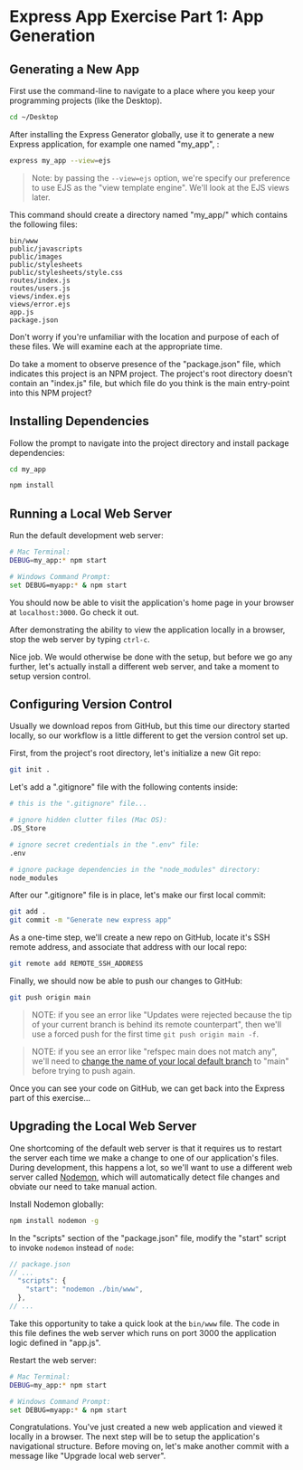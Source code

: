 # Express App Exercise Part 1: App Generation

## Generating a New App

First use the command-line to navigate to a place where you keep your programming projects (like the Desktop).

```sh
cd ~/Desktop
```

After installing the Express Generator globally, use it to generate a new Express application, for example one named "my_app", :

```` sh
express my_app --view=ejs
````

> Note: by passing the `--view=ejs` option, we're specify our preference to use EJS as the "view template engine". We'll look at the EJS views later.

This command should create a directory named "my_app/" which contains the following files:

    bin/www
    public/javascripts
    public/images
    public/stylesheets
    public/stylesheets/style.css
    routes/index.js
    routes/users.js
    views/index.ejs
    views/error.ejs
    app.js
    package.json

Don't worry if you're unfamiliar with the location and purpose of each of these files. We will examine each at the appropriate time.

Do take a moment to observe presence of the "package.json" file, which indicates this project is an NPM project. The project's root directory doesn't contain an "index.js" file, but which file do you think is the main entry-point into this NPM project?

## Installing Dependencies

Follow the prompt to navigate into the project directory and install package dependencies:

```` sh
cd my_app

npm install
````

## Running a Local Web Server

Run the default development web server:

```` sh
# Mac Terminal:
DEBUG=my_app:* npm start

# Windows Command Prompt:
set DEBUG=myapp:* & npm start
````

You should now be able to visit the application's home page in your browser at `localhost:3000`. Go check it out.

After demonstrating the ability to view the application locally in a browser, stop the web server by typing `ctrl-c`.

Nice job. We would otherwise be done with the setup, but before we go any further, let's actually install a different web server, and take a moment to setup version control.


## Configuring Version Control

Usually we download repos from GitHub, but this time our directory started locally, so our workflow is a little different to get the version control set up.

First, from the project's root directory, let's initialize a new Git repo:

```sh
git init .
```

Let's add a ".gitignore" file with the following contents inside:

```sh
# this is the ".gitignore" file...

# ignore hidden clutter files (Mac OS):
.DS_Store

# ignore secret credentials in the ".env" file:
.env

# ignore package dependencies in the "node_modules" directory:
node_modules
```

After our ".gitignore" file is in place, let's make our first local commit:

```sh
git add .
git commit -m "Generate new express app"
```

As a one-time step, we'll create a new repo on GitHub, locate it's SSH remote address, and associate that address with our local repo:

```sh
git remote add REMOTE_SSH_ADDRESS
```

Finally, we should now be able to push our changes to GitHub:

```sh
git push origin main
```

> NOTE: if you see an error like "Updates were rejected because the tip of your current branch is behind its remote counterpart", then we'll use a forced push for the first time `git push origin main -f`.


> NOTE: if you see an error like "refspec main does not match any", we'll need to [change the name of your local default branch](https://github.com/prof-rossetti/intro-to-python/issues/78) to "main" before trying to push again.

Once you can see your code on GitHub, we can get back into the Express part of this exercise...

## Upgrading the Local Web Server

One shortcoming of the default web server is that it requires us to restart the server each time we make a change to one of our application's files. During development, this happens a lot, so we'll want to use a different web server called [Nodemon](https://nodemon.io/), which will automatically detect file changes and obviate our need to take manual action.

Install Nodemon globally:

```` sh
npm install nodemon -g
````

In the "scripts" section of the "package.json" file, modify the "start" script to invoke `nodemon` instead of `node`:

```` js
// package.json
// ...
  "scripts": {
    "start": "nodemon ./bin/www",
  },
// ...
````

Take this opportunity to take a quick look at the `bin/www` file. The code in this file defines the web server which runs on port 3000 the application logic defined in "app.js".

Restart the web server:

```` sh
# Mac Terminal:
DEBUG=my_app:* npm start

# Windows Command Prompt:
set DEBUG=myapp:* & npm start
````

Congratulations. You've just created a new web application and viewed it locally in a browser. The next step will be to setup the application's navigational structure. Before moving on, let's make another commit with a message like "Upgrade local web server".
